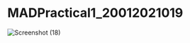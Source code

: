 # MADPractical1_20012021019
![Screenshot (18)](https://user-images.githubusercontent.com/110600287/183231787-4352e327-a893-4cae-a05f-42c2e154a0ae.png)
